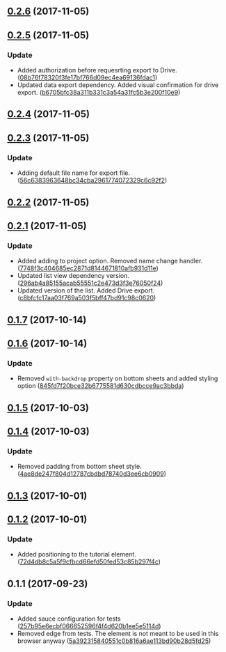 <a name="0.2.6"></a>
## [0.2.6](https://github.com/advanced-rest-client/saved-requests-panel/compare/0.2.5...0.2.6) (2017-11-05)




<a name="0.2.5"></a>
## [0.2.5](https://github.com/advanced-rest-client/saved-requests-panel/compare/0.2.4...0.2.5) (2017-11-05)


### Update

* Added authorization before requesrting export to Drive. ([08b76f78320f3fe17bf766d09ec4ea69136fdac1](https://github.com/advanced-rest-client/saved-requests-panel/commit/08b76f78320f3fe17bf766d09ec4ea69136fdac1))
* Updated data export dependency. Added visual confirmation for drive export. ([b6705bfc38a311b331c3a54a31fc5b3e200f10e9](https://github.com/advanced-rest-client/saved-requests-panel/commit/b6705bfc38a311b331c3a54a31fc5b3e200f10e9))



<a name="0.2.4"></a>
## [0.2.4](https://github.com/advanced-rest-client/saved-requests-panel/compare/0.2.3...0.2.4) (2017-11-05)




<a name="0.2.3"></a>
## [0.2.3](https://github.com/advanced-rest-client/saved-requests-panel/compare/0.2.2...0.2.3) (2017-11-05)


### Update

* Adding default file name for export file. ([56c6383963648bc34cba2961774072329c6c92f2](https://github.com/advanced-rest-client/saved-requests-panel/commit/56c6383963648bc34cba2961774072329c6c92f2))



<a name="0.2.2"></a>
## [0.2.2](https://github.com/advanced-rest-client/saved-requests-panel/compare/0.2.1...0.2.2) (2017-11-05)




<a name="0.2.1"></a>
## [0.2.1](https://github.com/advanced-rest-client/saved-requests-panel/compare/0.1.7...0.2.1) (2017-11-05)


### Update

* Added adding to project option. Removed name change handler. ([7748f3c404685ec2871d8144671810afb931d11e](https://github.com/advanced-rest-client/saved-requests-panel/commit/7748f3c404685ec2871d8144671810afb931d11e))
* Updated list view dependency version. ([296ab4a85155acab55551c2e473d3f3e76050f24](https://github.com/advanced-rest-client/saved-requests-panel/commit/296ab4a85155acab55551c2e473d3f3e76050f24))
* Updated version of the list. Added Drive export. ([c8bfcfc17aa03f769a503f5bff47bd91c98c0620](https://github.com/advanced-rest-client/saved-requests-panel/commit/c8bfcfc17aa03f769a503f5bff47bd91c98c0620))



<a name="0.1.7"></a>
## [0.1.7](https://github.com/advanced-rest-client/saved-requests-panel/compare/0.1.6...0.1.7) (2017-10-14)




<a name="0.1.6"></a>
## [0.1.6](https://github.com/advanced-rest-client/saved-requests-panel/compare/0.1.5...0.1.6) (2017-10-14)


### Update

* Removed `with-backdrop` property on bottom sheets and added styling option ([845fd7f20bce32b6775581d630cdbcce9ac3bbda](https://github.com/advanced-rest-client/saved-requests-panel/commit/845fd7f20bce32b6775581d630cdbcce9ac3bbda))



<a name="0.1.5"></a>
## [0.1.5](https://github.com/advanced-rest-client/saved-requests-panel/compare/0.1.4...0.1.5) (2017-10-03)




<a name="0.1.4"></a>
## [0.1.4](https://github.com/advanced-rest-client/saved-requests-panel/compare/0.1.3...0.1.4) (2017-10-03)


### Update

* Removed padding from bottom sheet style. ([4ae8de247f804d12787cbdbd78740d3ee6cb0909](https://github.com/advanced-rest-client/saved-requests-panel/commit/4ae8de247f804d12787cbdbd78740d3ee6cb0909))



<a name="0.1.3"></a>
## [0.1.3](https://github.com/advanced-rest-client/saved-requests-panel/compare/0.1.2...0.1.3) (2017-10-01)




<a name="0.1.2"></a>
## [0.1.2](https://github.com/advanced-rest-client/saved-requests-panel/compare/0.1.1...0.1.2) (2017-10-01)


### Update

* Added positioning to the tutorial element. ([72d4db8c5a5f9cfbcd66efd50fed53c85b297f4c](https://github.com/advanced-rest-client/saved-requests-panel/commit/72d4db8c5a5f9cfbcd66efd50fed53c85b297f4c))



<a name="0.1.1"></a>
## 0.1.1 (2017-09-23)


### Update

* Added sauce configuration for tests ([257b95e6ecbf066652596f4f4d620b1ee5e5114d](https://github.com/advanced-rest-client/saved-requests-panel/commit/257b95e6ecbf066652596f4f4d620b1ee5e5114d))
* Removed edge from tests. The element is not meant to be used in this browser anyway ([5a392315840551c0b816a6ae113bd90b28d5fd25](https://github.com/advanced-rest-client/saved-requests-panel/commit/5a392315840551c0b816a6ae113bd90b28d5fd25))



